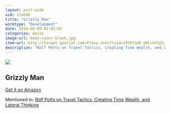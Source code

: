 ```yaml
---
layout: post-wide
uid: item90
title: "Grizzly Man"
worktype: "Development"
date: 2016-06-09 01:01:01
categories: movie
image-url: book-cover-blank.jpg
item-url: http://target.georiot.com/Proxy.ashx?tsid=14707&GR_URL=http%3A%2F%2Fwww.amazon.com%2FGrizzly-Man-Timothy-Treadwell%2Fdp%2FB000BMY2NS%2F
description: "Rolf Potts on Travel Tactics, Creating Time Wealth, and Lateral Thinking"
---
```

<a href="http://target.georiot.com/Proxy.ashx?tsid=14707&GR_URL=http%3A%2F%2Fwww.amazon.com%2FGrizzly-Man-Timothy-Treadwell%2Fdp%2FB000BMY2NS%2F" target="blank"><img src="../../../../img/thumbs/book-cover-blank.jpg" class="prod-img"></a>
<h2>Grizzly Man</h2>
<p><a href="http://target.georiot.com/Proxy.ashx?tsid=14707&GR_URL=http%3A%2F%2Fwww.amazon.com%2FGrizzly-Man-Timothy-Treadwell%2Fdp%2FB000BMY2NS%2F" target="blank">Get it on Amazon</a><p>
<p>Mentioned in: <a href="http://fourhourworkweek.com/2014/11/04/rolf-potts/" target="blank">Rolf Potts on Travel Tactics, Creating Time Wealth, and Lateral Thinking</a></p>
